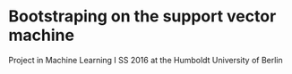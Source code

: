 # Bootstraping on the support vector machine

Project in Machine Learning I SS 2016 at the Humboldt University of Berlin